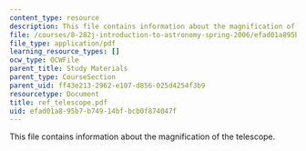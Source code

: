 ```yaml
---
content_type: resource
description: This file contains information about the magnification of the telescope.
file: /courses/8-282j-introduction-to-astronomy-spring-2006/efad01a895b7b74914bfbcb0f874047f_ref_telescope.pdf
file_type: application/pdf
learning_resource_types: []
ocw_type: OCWFile
parent_title: Study Materials
parent_type: CourseSection
parent_uid: ff43e213-2962-e107-d856-025d4254f3b9
resourcetype: Document
title: ref_telescope.pdf
uid: efad01a8-95b7-b749-14bf-bcb0f874047f
---
```

This file contains information about the magnification of the telescope.

